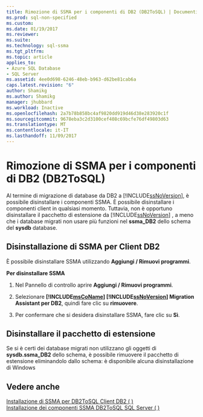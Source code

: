 ```yaml
---
title: Rimozione di SSMA per i componenti di DB2 (DB2ToSQL) | Documenti Microsoft
ms.prod: sql-non-specified
ms.custom: 
ms.date: 01/19/2017
ms.reviewer: 
ms.suite: 
ms.technology: sql-ssma
ms.tgt_pltfrm: 
ms.topic: article
applies_to:
- Azure SQL Database
- SQL Server
ms.assetid: 4ee0d698-6246-48eb-b963-d62be81cab6a
caps.latest.revision: "6"
author: Shamikg
ms.author: Shamikg
manager: jhubbard
ms.workload: Inactive
ms.openlocfilehash: 2a7b78b858bc4af9820dd919d46d38e283920c1f
ms.sourcegitcommit: 9678eba3c2d3100cef408c69bcfe76df49803d63
ms.translationtype: MT
ms.contentlocale: it-IT
ms.lasthandoff: 11/09/2017
---
```

# <a name="removing-ssma-for-db2-components-db2tosql"></a>Rimozione di SSMA per i componenti di DB2 (DB2ToSQL)
Al termine di migrazione di database da DB2 a [!INCLUDE[ssNoVersion](../../includes/ssnoversion_md.md)], è possibile disinstallare i componenti SSMA. È possibile disinstallare i componenti client in qualsiasi momento. Tuttavia, non è opportuno disinstallare il pacchetto di estensione da [!INCLUDE[ssNoVersion](../../includes/ssnoversion_md.md)] , a meno che i database migrati non usare più funzioni nel **ssma_DB2** dello schema del **sysdb** database.  
  
## <a name="uninstalling-the-ssma-for-db2-client"></a>Disinstallazione di SSMA per Client DB2  
È possibile disinstallare SSMA utilizzando **Aggiungi / Rimuovi programmi**.  
  
**Per disinstallare SSMA**  
  
1.  Nel Pannello di controllo aprire **Aggiungi / Rimuovi programmi**.  
  
2.  Selezionare  **[!INCLUDE[msCoName](../../includes/msconame_md.md)] [!INCLUDE[ssNoVersion](../../includes/ssnoversion_md.md)] Migration Assistant per DB2**, quindi fare clic su **rimuovere**.  
  
3.  Per confermare che si desidera disinstallare SSMA, fare clic su **Sì**.  
  
## <a name="uninstalling-the-extension-pack"></a>Disinstallare il pacchetto di estensione  
Se si è certi dei database migrati non utilizzano gli oggetti di **sysdb.ssma_DB2** dello schema, è possibile rimuovere il pacchetto di estensione eliminandolo dallo schema: è disponibile alcuna disinstallazione di Windows  
  
## <a name="see-also"></a>Vedere anche  
[Installazione di SSMA per DB2ToSQL Client DB2 &#40; &#41;](../../ssma/db2/installing-ssma-for-db2-client-db2tosql.md)  
[Installazione dei componenti SSMA DB2ToSQL SQL Server &#40; &#41;](../../ssma/db2/installing-ssma-components-on-sql-server-db2tosql.md)  
  
